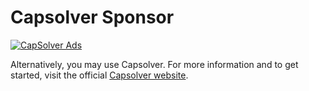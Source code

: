# Capsolver Sponsor
[![CapSolver Ads](https://github.com/user-attachments/assets/793acd61-2ad9-46cf-bdec-60a61be962e1)](https://www.capsolver.com/?utm_source=github&utm_medium=repo&utm_campaign=scraping&utm_term=dzek0-fifa)

Alternatively, you may use Capsolver. For more information and to get started, visit the official [Capsolver website](https://www.capsolver.com/?utm_source=github&utm_medium=repo&utm_campaign=scraping&utm_term=dzeko-fifa).
